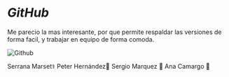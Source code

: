 # **_GitHub_**

  Me parecio la mas interesante, por que permite respaldar las versiones de forma 
facil, y trabajar en equipo de forma comoda.

![Github](https://www.enriquedans.com/wp-content/uploads/2018/06/GitHub-Octocat.jpg)

Serrana Marset:medical_symbol:
Peter Hernández:trident: 
Sergio Marquez :rocket: 
Ana Camargo :microphone:
